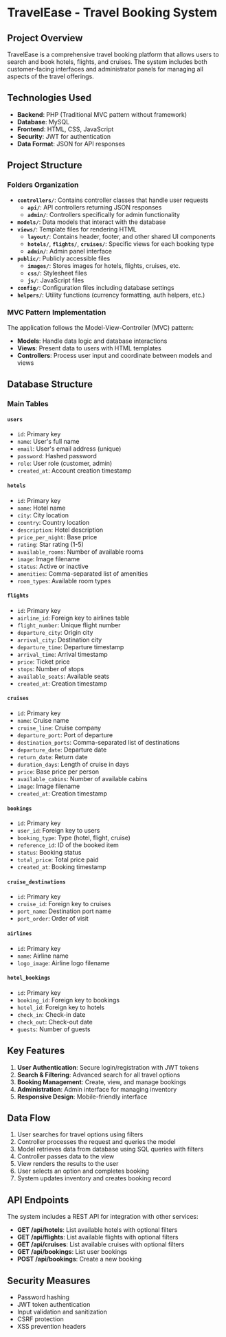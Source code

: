 # TravelEase - Travel Booking System

## Project Overview

TravelEase is a comprehensive travel booking platform that allows users to search and book hotels, flights, and cruises. The system includes both customer-facing interfaces and administrator panels for managing all aspects of the travel offerings.

## Technologies Used

- **Backend**: PHP (Traditional MVC pattern without framework)
- **Database**: MySQL
- **Frontend**: HTML, CSS, JavaScript
- **Security**: JWT for authentication
- **Data Format**: JSON for API responses

## Project Structure

### Folders Organization

- **`controllers/`**: Contains controller classes that handle user requests
  - **`api/`**: API controllers returning JSON responses
  - **`admin/`**: Controllers specifically for admin functionality
- **`models/`**: Data models that interact with the database
- **`views/`**: Template files for rendering HTML
  - **`layout/`**: Contains header, footer, and other shared UI components
  - **`hotels/`**, **`flights/`**, **`cruises/`**: Specific views for each booking type
  - **`admin/`**: Admin panel interface
- **`public/`**: Publicly accessible files
  - **`images/`**: Stores images for hotels, flights, cruises, etc.
  - **`css/`**: Stylesheet files
  - **`js/`**: JavaScript files
- **`config/`**: Configuration files including database settings
- **`helpers/`**: Utility functions (currency formatting, auth helpers, etc.)

### MVC Pattern Implementation

The application follows the Model-View-Controller (MVC) pattern:
- **Models**: Handle data logic and database interactions
- **Views**: Present data to users with HTML templates
- **Controllers**: Process user input and coordinate between models and views

## Database Structure

### Main Tables

#### `users`
- `id`: Primary key
- `name`: User's full name
- `email`: User's email address (unique)
- `password`: Hashed password
- `role`: User role (customer, admin)
- `created_at`: Account creation timestamp

#### `hotels`
- `id`: Primary key
- `name`: Hotel name
- `city`: City location
- `country`: Country location
- `description`: Hotel description
- `price_per_night`: Base price
- `rating`: Star rating (1-5)
- `available_rooms`: Number of available rooms
- `image`: Image filename
- `status`: Active or inactive
- `amenities`: Comma-separated list of amenities
- `room_types`: Available room types

#### `flights`
- `id`: Primary key
- `airline_id`: Foreign key to airlines table
- `flight_number`: Unique flight number
- `departure_city`: Origin city
- `arrival_city`: Destination city
- `departure_time`: Departure timestamp
- `arrival_time`: Arrival timestamp
- `price`: Ticket price
- `stops`: Number of stops
- `available_seats`: Available seats
- `created_at`: Creation timestamp

#### `cruises`
- `id`: Primary key
- `name`: Cruise name
- `cruise_line`: Cruise company
- `departure_port`: Port of departure
- `destination_ports`: Comma-separated list of destinations
- `departure_date`: Departure date
- `return_date`: Return date
- `duration_days`: Length of cruise in days
- `price`: Base price per person
- `available_cabins`: Number of available cabins
- `image`: Image filename
- `created_at`: Creation timestamp

#### `bookings`
- `id`: Primary key
- `user_id`: Foreign key to users
- `booking_type`: Type (hotel, flight, cruise)
- `reference_id`: ID of the booked item
- `status`: Booking status
- `total_price`: Total price paid
- `created_at`: Booking timestamp

#### `cruise_destinations`
- `id`: Primary key
- `cruise_id`: Foreign key to cruises
- `port_name`: Destination port name
- `port_order`: Order of visit

#### `airlines`
- `id`: Primary key
- `name`: Airline name
- `logo_image`: Airline logo filename

#### `hotel_bookings`
- `id`: Primary key
- `booking_id`: Foreign key to bookings
- `hotel_id`: Foreign key to hotels
- `check_in`: Check-in date
- `check_out`: Check-out date
- `guests`: Number of guests

## Key Features

1. **User Authentication**: Secure login/registration with JWT tokens
2. **Search & Filtering**: Advanced search for all travel options
3. **Booking Management**: Create, view, and manage bookings
4. **Administration**: Admin interface for managing inventory
5. **Responsive Design**: Mobile-friendly interface

## Data Flow

1. User searches for travel options using filters
2. Controller processes the request and queries the model
3. Model retrieves data from database using SQL queries with filters
4. Controller passes data to the view
5. View renders the results to the user
6. User selects an option and completes booking
7. System updates inventory and creates booking record

## API Endpoints

The system includes a REST API for integration with other services:

- **GET /api/hotels**: List available hotels with optional filters
- **GET /api/flights**: List available flights with optional filters
- **GET /api/cruises**: List available cruises with optional filters
- **GET /api/bookings**: List user bookings
- **POST /api/bookings**: Create a new booking

## Security Measures

- Password hashing
- JWT token authentication
- Input validation and sanitization
- CSRF protection
- XSS prevention headers 